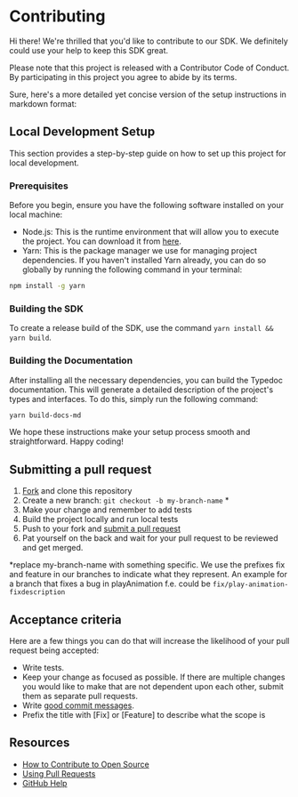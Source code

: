 # Contributing

Hi there! We're thrilled that you'd like to contribute to our SDK. We definitely could use your help to keep this SDK great.

Please note that this project is released with a Contributor Code of Conduct. By participating in this project you agree to abide by its terms.

Sure, here's a more detailed yet concise version of the setup instructions in markdown format:

## Local Development Setup

This section provides a step-by-step guide on how to set up this project for local development.

### Prerequisites

Before you begin, ensure you have the following software installed on your local machine:

* Node.js: This is the runtime environment that will allow you to execute the project. You can download it from [here](https://nodejs.org/).
* Yarn: This is the package manager we use for managing project dependencies. If you haven't installed Yarn already, you can do so globally by running the following command in your terminal:

```bash
npm install -g yarn
```

### Building the SDK

To create a release build of the SDK, use the command `yarn install && yarn build`.

### Building the Documentation

After installing all the necessary dependencies, you can build the Typedoc documentation. This will generate a detailed description of the project's types and interfaces. To do this, simply run the following command:

```bash
yarn build-docs-md
```

We hope these instructions make your setup process smooth and straightforward. Happy coding!

## Submitting a pull request

1. [Fork](https://github.com/chili-publish/studio-sdk/fork) and clone this repository
2. Create a new branch: `git checkout -b my-branch-name` \*
3. Make your change and remember to add tests
4. Build the project locally and run local tests
5. Push to your fork and [submit a pull request](https://github.com/chili-publish/studio-sdk/compare)
6. Pat yourself on the back and wait for your pull request to be reviewed and get merged.

\*replace my-branch-name with something specific. We use the prefixes fix and feature in our branches to indicate what they represent. An example for a branch that fixes a bug in playAnimation f.e. could be `fix/play-animation-fixdescription`

## Acceptance criteria

Here are a few things you can do that will increase the likelihood of your pull request being accepted:

-   Write tests.
-   Keep your change as focused as possible. If there are multiple changes you would like to make that are not dependent upon each other, submit them as separate pull requests.
-   Write [good commit messages](http://tbaggery.com/2008/04/19/a-note-about-git-commit-messages.html).
-   Prefix the title with [Fix] or [Feature] to describe what the scope is

## Resources

-   [How to Contribute to Open Source](https://opensource.guide/how-to-contribute/)
-   [Using Pull Requests](https://help.github.com/articles/about-pull-requests/)
-   [GitHub Help](https://help.github.com/)